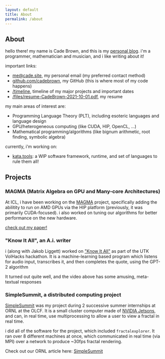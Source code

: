 ```yaml
---
layout: default
title: About
permalink: /about
---
```


## About

hello there! my name is Cade Brown, and this is my [personal blog](https://cade.site). i'm a programmer, mathematician and musician, and i like writing about it!

important links:

  * [me@cade.site](mailto:me@cade.site), my personal email (my preferred contact method)
  * [github.com/cadebrown](https://github.com/cadebrown), my GitHub (this is where most of my code happens)
  * [/timeline](/timeline), timeline of my major projects and important dates
  * [/files/resume-CadeBrown-2021-10-01.pdf](/files/resume-CadeBrown-2021-10-01.pdf), my resume

my main areas of interest are:

  * Programming Language Theory (PLT), including esoteric languages and language design
  * GPU/heterogeneous computing (like CUDA, HIP, OpenCL, ...)
  * Mathematical programming/algorithms (like bignum arithmetic, root finding, symbolic algebra)

currently, i'm working on:

  * [kata.tools](https://kata.tools): a WIP software framework, runtime, and set of languages to rule them all!


## Projects


### MAGMA (Matrix Algebra on GPU and Many-core Architectures)

At ICL, i have been working on the [MAGMA](https://icl.utk.edu/magma/) project, specifically adding the abilitity to run on AMD GPUs via the HIP platform (previously, it was primarily CUDA-focused). i also worked on tuning our algorithms for better performance on the new hardware.

[check out my paper!](https://www.icl.utk.edu/files/publications/2020/icl-utk-1415-2020.pdf)

### "Know It All", an A.i. writer

i (along with Jakob Liggett) worked on ["Know It All"](https://www.youtube.com/watch?v=PwGsRskWN-i) as part of the UTK VolHacks hackathon. It is a machine-learning based program which listens for audio input, transcribes it, and then completes the quote, using the GPT-2 algorithm

It turned out quite well, and the video above has some amusing, meta-textual responses


### SimpleSummit, a distributed computing project 

[SimpleSummit](https://simplesummit.github.io/) was my project during 2 successive summer internships at ORNL at the OLCF. It is a small cluster computer made of [NVIDIA Jetsons](https://developer.nvidia.com/buy-jetson), and can, in real time, use multiprocessing to allow a user to view a fractal in real time.

i did all of the software for the project, which included `fractalexplorer`. It ran over 8 different machines at once, which communicated in real time (via MPI) over a network to produce ~30fps fractal rendering.

Check out our ORNL article here: [SimpleSummit](https://www.olcf.ornl.gov/2018/10/09/simple-summit/)

